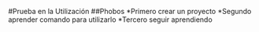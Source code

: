 #Prueba en la Utilización
##Phobos
*Primero crear un proyecto
*Segundo aprender comando para utilizarlo
*Tercero seguir aprendiendo
